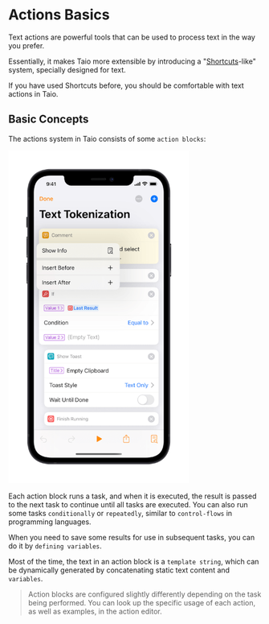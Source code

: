 # Actions Basics

Text actions are powerful tools that can be used to process text in the way you prefer.

Essentially, it makes Taio more extensible by introducing a "[Shortcuts](https://support.apple.com/guide/shortcuts/welcome/ios)-like" system, specially designed for text.

If you have used Shortcuts before, you should be comfortable with text actions in Taio.

## Basic Concepts

The actions system in Taio consists of some `action blocks`:

<img src="../quick-start/assets/IMG_14.png" width="360" />

Each action block runs a task, and when it is executed, the result is passed to the next task to continue until all tasks are executed. You can also run some tasks `conditionally` or `repeatedly`, similar to `control-flows` in programming languages.

When you need to save some results for use in subsequent tasks, you can do it by `defining variables`.

Most of the time, the text in an action block is a `template string`, which can be dynamically generated by concatenating static text content and `variables`.

> Action blocks are configured slightly differently depending on the task being performed. You can look up the specific usage of each action, as well as examples, in the action editor.